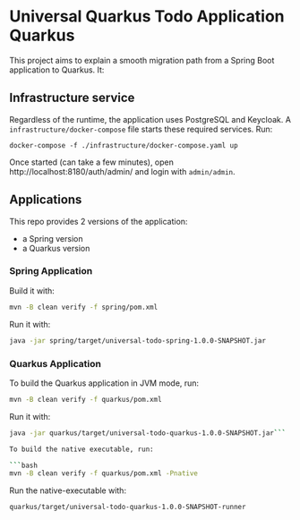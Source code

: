 # Universal Quarkus Todo Application Quarkus

This project aims to explain a smooth migration path from a Spring Boot application to Quarkus.
It:

## Infrastructure service

Regardless of the runtime, the application uses PostgreSQL and Keycloak.
A `infrastructure/docker-compose` file starts these required services.
Run: 

```shell
docker-compose -f ./infrastructure/docker-compose.yaml up
```

Once started (can take a few minutes), open http://localhost:8180/auth/admin/ and login with `admin/admin`.

## Applications

This repo provides 2 versions of the application:

* a Spring version
* a Quarkus version

### Spring Application

Build it with:

```bash
mvn -B clean verify -f spring/pom.xml
``` 

Run it with:

```bash
java -jar spring/target/universal-todo-spring-1.0.0-SNAPSHOT.jar 
``` 
                
### Quarkus Application

To build the Quarkus application in JVM mode, run:

```bash
mvn -B clean verify -f quarkus/pom.xml    
``` 

Run it with:

```bash
java -jar quarkus/target/universal-todo-quarkus-1.0.0-SNAPSHOT.jar``` 

To build the native executable, run:

```bash
mvn -B clean verify -f quarkus/pom.xml -Pnative
```

Run the native-executable with:

```bash
quarkus/target/universal-todo-quarkus-1.0.0-SNAPSHOT-runner
```
